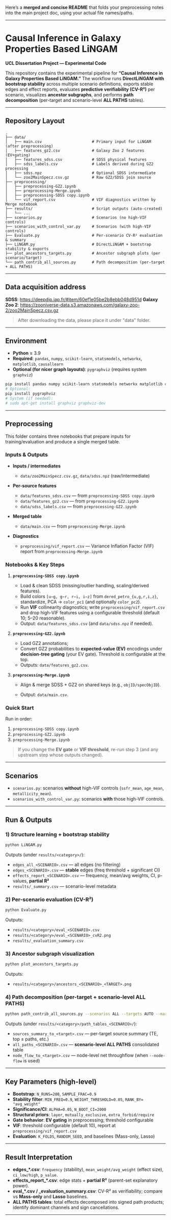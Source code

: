 Here’s a **merged and concise README** that folds your preprocessing notes into the main project doc, using your actual file names/paths.

---

# Causal Inference in Galaxy Properties Based LiNGAM

**UCL Dissertation Project — Experimental Code**

This repository contains the experimental pipeline for **“Causal Inference in Galaxy Properties Based LiNGAM.”**
The workflow runs **DirectLiNGAM with bootstrap stability** across multiple scenario definitions, exports stable edges and effect reports, evaluates **predictive verifiability (CV-R²)** per scenario, visualizes **ancestor subgraphs**, and performs **path decomposition** (per-target and scenario-level **ALL PATHS** tables).

---

## Repository Layout

```
.
├── data/
│   ├── main.csv                      # Primary input for LiNGAM (after preprocessing)
│   ├── features_gz2.csv              # Galaxy Zoo 2 features (EV+gating)
│   ├── features_sdss.csv             # SDSS physical features
│   ├── sdss_labels.csv               # Labels derived during GZ2 processing
│   ├── sdss.npz                      # Optional SDSS intermediate
│   └── zoo2MainSpecz.csv.gz          # Raw GZ2/SDSS join source
├── preprocessing/
│   ├── preprocessing-GZ2.ipynb
│   ├── preprocessing-Merge.ipynb
│   ├── preprocessing-SDSS copy.ipynb
│   └── vif_report.csv                # VIF diagnostics written by Merge notebook
├── results/                          # Script outputs (auto-created)
│   └── ...
├── scenarios.py                      # Scenarios (no high-VIF controls)
├── scenarios_with_control_var.py     # Scenarios (with high-VIF controls)
├── Evaluate.py                       # Per-scenario CV-R² evaluation & summary
├── LiNGAM.py                         # DirectLiNGAM + bootstrap stability & exports
├── plot_ancestors_targets.py         # Ancestor subgraph plots (per scenario/target)
└── path_contrib_all_sources.py       # Path decomposition (per-target + ALL PATHS)
```

---
## Data acquisition address

**SDSS**: https://deepdip.iap.fr/#item/60ef1e05be2b8ebb048d951d 
**Galaxy Zoo 2**: https://zooniverse-data.s3.amazonaws.com/galaxy-zoo-2/zoo2MainSpecz.csv.gz
> After downloading the data, please place it under "data" folder.

---

## Environment

* **Python** ≥ 3.9
* **Required**: `pandas`, `numpy`, `scikit-learn`, `statsmodels`, `networkx`, `matplotlib`, `causallearn`
* **Optional (for nicer graph layouts)**: `pygraphviz` (requires system `graphviz`)

```bash
pip install pandas numpy scikit-learn statsmodels networkx matplotlib causallearn
# Optional:
pip install pygraphviz
# System (if needed):
# sudo apt-get install graphviz graphviz-dev
```

---

## Preprocessing

This folder contains three notebooks that prepare inputs for training/evaluation and produce a single merged table.

### Inputs & Outputs

* **Inputs / intermediates**

  * `data/zoo2MainSpecz.csv.gz`, `data/sdss.npz` (raw/intermediate)
* **Per-source features**

  * `data/features_sdss.csv` — from `preprocessing-SDSS copy.ipynb`
  * `data/features_gz2.csv` — from `preprocessing-GZ2.ipynb`
  * `data/sdss_labels.csv` — from `preprocessing-GZ2.ipynb`
* **Merged table**

  * `data/main.csv` — from `preprocessing-Merge.ipynb`
* **Diagnostics**

  * `preprocessing/vif_report.csv` — Variance Inflation Factor (VIF) report from `preprocessing-Merge.ipynb`

### Notebooks & Key Steps

1. **`preprocessing-SDSS copy.ipynb`**

   * Load & clean SDSS (missing/outlier handling, scaling/derived features).
   * Build colors `[u−g, g−r, r−i, i−z]` from `dered_petro_{u,g,r,i,z}`, standardize, PCA → `color_pc1` (and optionally `color_pc2`).
   * Run **VIF** collinearity diagnostics; write `preprocessing/vif_report.csv` and drop high-VIF features using a configurable threshold (default 10; 5–20 reasonable).
   * Output: `data/features_sdss.csv` (and `data/sdss.npz` if needed).

2. **`preprocessing-GZ2.ipynb`**

   * Load GZ2 annotations;
   * Convert GZ2 probabilities to **expected-value (EV)** encodings under **decision-tree gating** (your EV gate). Threshold is configurable at the top.
   * Outputs: `data/features_gz2.csv`.

3. **`preprocessing-Merge.ipynb`**

   * Align & merge SDSS + GZ2 on shared keys (e.g., `objID/specObjID`).
   
   * Output: `data/main.csv`.



### Quick Start

Run in order:

1. `preprocessing-SDSS copy.ipynb`
2. `preprocessing-GZ2.ipynb`
3. `preprocessing-Merge.ipynb`

> If you change the **EV gate** or **VIF threshold**, re-run step 3 (and any upstream step whose outputs changed).

---

## Scenarios

* `scenarios.py`: scenarios **without** high-VIF controls (`ssfr_mean`, `age_mean`, `metallicity_mean`).
* `scenarios_with_control_var.py`: scenarios **with** those high-VIF controls.

---

## Run & Outputs

### 1) Structure learning + bootstrap stability

```bash
python LiNGAM.py
```

Outputs (under `results/<category>/`):

* `edges_all_<SCENARIO>.csv` — all edges (no filtering)
* `edges_<SCENARIO>.csv` — **stable** edges (freq threshold + significant CI)
* `effects_report_<SCENARIO>.csv` — frequency, mean/avg weights, CI, p-values, **partial R²**
* `results/_summary.csv` — scenario-level metadata

### 2) Per-scenario evaluation (CV-R²)

```bash
python Evaluate.py
```

Outputs:

* `results/<category>/eval_<SCENARIO>.csv`
* `results/<category>/eval_<SCENARIO>_cvR2.png`
* `results/_evaluation_summary.csv`

### 3) Ancestor subgraph visualization

```bash
python plot_ancestors_targets.py
```

Outputs:

* `results/<category>/ancestors_<SCENARIO>_<TARGET>.png`

### 4) Path decomposition (per-target + scenario-level ALL PATHS)

```bash
python path_contrib_all_sources.py --scenarios ALL --targets AUTO --maxlen 4
```

Outputs (under `results/<category>/path_tables_<SCENARIO>/`):

* `sources_summary_to_<target>.csv` — per-target source summary (TE, top ± paths, etc.)
* `all_paths_<SCENARIO>.csv` — **scenario-level ALL PATHS** consolidated table
* `node_flow_to_<target>.csv` — node-level net throughflow (when `--node-flow` is used)

---

## Key Parameters (high-level)

* **Bootstrap**: `N_RUNS=200`, `SAMPLE_FRAC=0.9`
* **Stability filter**: `MIN_FREQ=0.9`, `WEIGHT_THRESHOLD=0.05`, `RANK_BY= "avg_weight"`
* **Significance/CI**: `ALPHA=0.05`, `N_BOOT_CI=2000`
* **Structural priors**: `layer`, `mutually_exclusive`, `extra_forbid/require`
* **Gate behavior**: **EV gating** in preprocessing; threshold configurable
* **VIF**: threshold configurable (default 10), report at `preprocessing/vif_report.csv`
* **Evaluation**: `K_FOLDS`, `RANDOM_SEED`, and baselines (Mass-only, Lasso)

---

## Result Interpretation

* **edges\_\*.csv**: `frequency` (stability), `mean_weight/avg_weight` (effect size), `ci_low/high`, `p_value`.
* **effects\_report\_\*.csv**: edge stats + **partial R²** (parent-set explanatory power).
* **eval\_\*.csv / \_evaluation\_summary.csv**: CV-R² as verifiability; compare vs **Mass-only** and **Lasso** baselines.
* **ALL PATHS tables**: total effects decomposed into signed path products; identify dominant channels and sign cancellations.

---